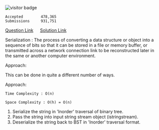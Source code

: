 ![visitor badge](https://visitor-badge.glitch.me/badge?page_id=yvrakesh.Leetcode-0297) 

    Accepted        478,365
    Submissions     931,751
[Question Link](https://leetcode.com/problems/serialize-and-deserialize-binary-tree/) &emsp; [Solution Link](https://github.com/yvrakesh/Leetcode/blob/main/code/0297-Serialize-And-Deserialize-Binary-Tree/sol.cpp)

Serialization : The process of converting a data structure or object into a sequence of bits so that it can be stored in a file or memory buffer, or transmitted across a network connection link to be reconstructed later in the same or another computer environment.

Approach:

This can be done in quite a different number of ways.

Approach:

    Time Complexity : O(n)

    Space Complexity : O(h) = O(n) 

1. Serialize the string in 'Inorder' traversal of binary tree.
2. Pass the string into input string stream object (istringstream).
3. Deserialize the string back to BST in 'Inorder' traversal format.